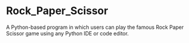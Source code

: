 # Rock_Paper_Scissor
A Python-based program in which users can play the famous Rock Paper Scissor game using any Python IDE or code editor.
